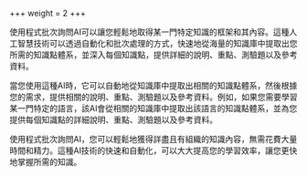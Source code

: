 +++
weight = 2
+++

使用程式批次詢問AI可以讓您輕鬆地取得某一門特定知識的框架和其內容。這種人工智慧技術可以透過自動化和批次處理的方式，快速地從海量的知識庫中提取出您所需的知識點體系，並深入每個知識點，提供詳細的說明、重點、測驗題以及參考資料。

當您使用這種AI時，它可以自動地從知識庫中提取出相關的知識點體系，然後根據您的需求，提供相關的說明、重點、測驗題以及參考資料。例如，如果您需要學習某一門特定的語言，該AI會從相關的知識庫中提取出該語言的知識點體系，並為您提供每個知識點的詳細說明、重點、測驗題以及參考資料。

使用程式批次詢問AI，您可以輕鬆地獲得詳盡且有組織的知識內容，無需花費大量時間和精力。這種AI技術的快速和自動化，可以大大提高您的學習效率，讓您更快地掌握所需的知識。

